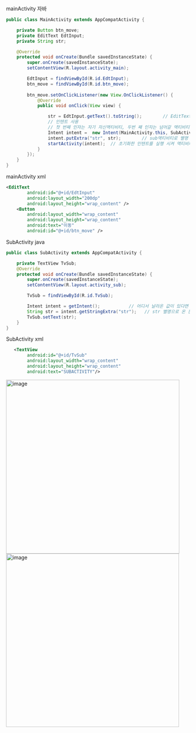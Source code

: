 mainActivity 자바
``` java
public class MainActivity extends AppCompatActivity {

    private Button btn_move;
    private EditText EdtInput;
    private String str;

    @Override
    protected void onCreate(Bundle savedInstanceState) {
        super.onCreate(savedInstanceState);
        setContentView(R.layout.activity_main);

        EdtInput = findViewById(R.id.EdtInput);
        btn_move = findViewById(R.id.btn_move);
        
        btn_move.setOnClickListener(new View.OnClickListener() {
            @Override
            public void onClick(View view) {

                str = EdtInput.getText().toString();        // EditText에 입력된 값을 str에 저장
                // 인텐트 사용
                // 첫 번째 인자는 자기 자신액티비티, 두번 째 인자는 넘어갈 액티비티.class
                Intent intent =  new Intent(MainActivity.this, SubActivity.class);
                intent.putExtra("str", str);        // sub액티비티로 별명 str  로 str에 있는 값 보낸다.
                startActivity(intent);  // 초기화한 인텐트를 실행 시켜 액티비티 이동
            }
        });
    }
}
```
mainActivity xml
``` xml
<EditText
        android:id="@+id/EdtInput"
        android:layout_width="200dp"
        android:layout_height="wrap_content" />
    <Button
        android:layout_width="wrap_content"
        android:layout_height="wrap_content"
        android:text="이동"
        android:id="@+id/btn_move" />
```

SubActivity java
``` java
public class SubActivity extends AppCompatActivity {

    private TextView TvSub;
    @Override
    protected void onCreate(Bundle savedInstanceState) {
        super.onCreate(savedInstanceState);
        setContentView(R.layout.activity_sub);

        TvSub = findViewById(R.id.TvSub);

        Intent intent = getIntent();           // 어디서 날라온 값이 있다면 여기 인텐트로 받겠다.
        String str = intent.getStringExtra("str");   // str 별명으로 온 문자열을 받겠다.
        TvSub.setText(str);
    }
}
```

SubActivity xml
``` xml
   <TextView
        android:id="@+id/TvSub"
        android:layout_width="wrap_content"
        android:layout_height="wrap_content"
        android:text="SUBACTIVITY"/>
```

<img width="475" alt="image" src="https://user-images.githubusercontent.com/52357235/198563234-3397cb55-3813-44ac-8bfb-849f8a8a2603.png">

<img width="474" alt="image" src="https://user-images.githubusercontent.com/52357235/198563340-40d78d32-bef9-464f-82d6-3b4d21dfac47.png">
